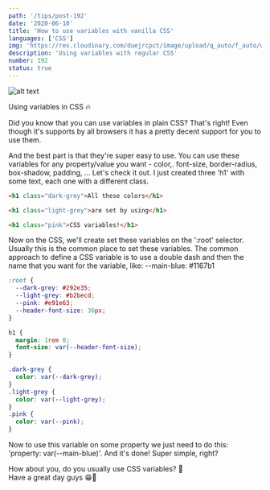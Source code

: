 ```yaml
---
path: '/tips/post-192'
date: '2020-06-10'
title: 'How to use variables with vanilla CSS'
languages: ['CSS']
img: 'https://res.cloudinary.com/duejrcpct/image/upload/q_auto/f_auto/w_1000/v1591804320/tips/192-1_yeiipq.png'
description: 'Using variables with regular CSS'
number: 192
status: true
---
```


![alt text](https://res.cloudinary.com/duejrcpct/image/upload/q_auto/f_auto/w_1000/v1591804319/tips/192-2_i7thfy.png 'CSS variables')

Using variables in CSS 🔥

Did you know that you can use variables in plain CSS? That's right! Even though it's supports by all browsers it has a pretty decent support for you to use them.

And the best part is that they're super easy to use. You can use these variables for any property/value you want - color,. font-size, border-radius, box-shadow, padding, ...
Let's check it out.
I just created three 'h1' with some text, each one with a different class.

```html
<h1 class="dark-grey">All these colors</h1>

<h1 class="light-grey">are set by using</h1>

<h1 class="pink">CSS variables!</h1>
```

Now on the CSS, we'll create set these variables on the ':root' selector. Usually this is the common place to set these variables.
The common approach to define a CSS variable is to use a double dash and then the name that you want for the variable, like: --main-blue: #1167b1

```css
:root {
  --dark-grey: #292e35;
  --light-grey: #b2becd;
  --pink: #e91e63;
  --header-font-size: 36px;
}

h1 {
  margin: 1rem 0;
  font-size: var(--header-font-size);
}

.dark-grey {
  color: var(--dark-grey);
}
.light-grey {
  color: var(--light-grey);
}
.pink {
  color: var(--pink);
}
```

Now to use this variable on some property we just need to do this: 'property: var(--main-blue)'. And it's done! Super simple, right?

How about you, do you usually use CSS variables? 🤔  
Have a great day guys 😁🙏
